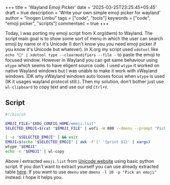 +++
title = 'Wayland Emoji Picker'
date = '2025-03-25T23:25:45+05:45'
draft = true
description = 'Write your own simple emoji picker for wayland'
author = "Inogen Limbu"
tags = ["code", "tools"]
keywords = ["code", "emoji picker", "scripts"]
commentsec = true
+++

Today, I was porting my emoji script from X.org(dwm) to Wayland. The script main goal is to show some sort of menu in which the user can search emoji by name or it's Unicode (I don't know you you need emoji picker if you know it's Unicode but whatever). In X.org my script used `xdotool` like `echo "🤩" | xdotool type --clearmodifiers --file -` to paste the emoji to focused window. However in Wayland you can get same behaviour using `wtype` which seems to have eligent source code. I used `wtype` it worked on native Wayland windows but I was unable to make it work with xWayland windows. IDK why xWayland windows auto looses focus when `wtype` is used (IK it usages wayland protocol still.). Then my solution, don't bother just use `wl-clipboard` to copy text and use our old `Ctrl+V`.

## Script
```bash
#!/bin/sh

EMOJI_FILE="$XDG_CONFIG_HOME/emoji.list"
SELECTED_EMOJI=$(cat "$EMOJI_FILE" | wofi -W 800 --dmenu --prompt "Pick an emoji" --insensitive)

[ -z "$SELECTED_EMOJI" ] && exit
EMOJI=$(echo "$SELECTED_EMOJI" | awk -F'|' '{print $1}' | xargs)
wtype "$EMOJI"
echo -n "$EMOJI" | wl-copy
```

Above I extracted `emoji.list` from [Unicode website](https://unicode.org/emoji/charts/full-emoji-list.html) using basic python script. If you don't want to extract yourself you can use already extracted table [here](https://gist.github.com/kouosi/3a990dc8e43e05501709d5133e20cb83). If you want to use `dmenu` use `dmenu -l 10 -p "Pick an emoji"` instead. I hope it helps you.
